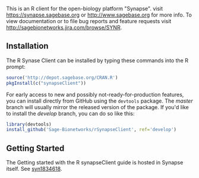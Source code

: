 This is an R client for the open-biology platform "Synapse". visit https://synapse.sagebase.org or http://www.sagebase.org for more info. To view documentation or to file bug reports and feature requests visit http://sagebionetworks.jira.com/browse/SYNR.

## Installation

The R Synase Client can be installed by typing these commands into the R prompt:

```R
source('http://depot.sagebase.org/CRAN.R')
pkgInstall(c("synapseClient"))
```

For early access to new and possibly not-ready-for-production features, you can install directly from GitHub using the `devtools` package. The _master_ branch will usually mirror the released version of the package. If you'd like to install the _develop_ branch, you can do so like this:

```R
library(devtools)
install_github('Sage-Bionetworks/rSynapseClient', ref='develop')
```

## Getting Started

The Getting started with the R synapseClient guide is hosted in Synapse itself. See [syn1834618](https://www.synapse.org/#!Synapse:syn1834618).


